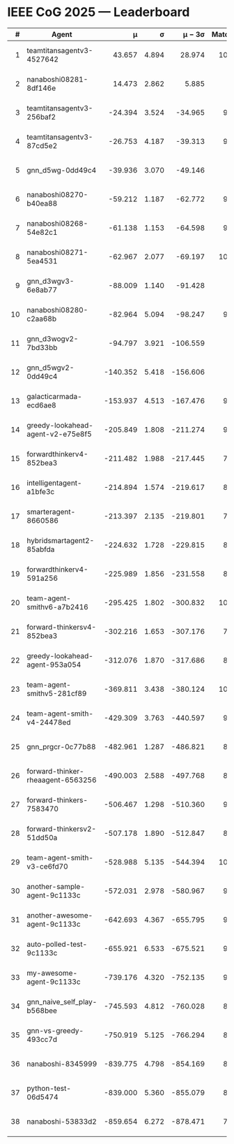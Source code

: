 # IEEE CoG 2025 — Leaderboard

| # | Agent | μ | σ | μ − 3σ | Matches | Updated |
|---:|---|---:|---:|---:|---:|---|
| 1 | teamtitansagentv3-4527642 | 43.657 | 4.894 | 28.974 | 10116 | 2025-08-31 06:37 |
| 2 | nanaboshi08281-8df146e | 14.473 | 2.862 | 5.885 | 376 | 2025-08-31 06:37 |
| 3 | teamtitansagentv3-256baf2 | -24.394 | 3.524 | -34.965 | 9934 | 2025-08-31 06:37 |
| 4 | teamtitansagentv3-87cd5e2 | -26.753 | 4.187 | -39.313 | 9018 | 2025-08-31 06:37 |
| 5 | gnn_d5wg-0dd49c4 | -39.936 | 3.070 | -49.146 | 200 | 2025-08-31 06:37 |
| 6 | nanaboshi08270-b40ea88 | -59.212 | 1.187 | -62.772 | 9840 | 2025-08-31 06:37 |
| 7 | nanaboshi08268-54e82c1 | -61.138 | 1.153 | -64.598 | 9420 | 2025-08-31 06:37 |
| 8 | nanaboshi08271-5ea4531 | -62.967 | 2.077 | -69.197 | 10038 | 2025-08-31 06:37 |
| 9 | gnn_d3wgv3-6e8ab77 | -88.009 | 1.140 | -91.428 | 258 | 2025-08-31 06:37 |
| 10 | nanaboshi08280-c2aa68b | -82.964 | 5.094 | -98.247 | 9278 | 2025-08-31 06:37 |
| 11 | gnn_d3wogv2-7bd33bb | -94.797 | 3.921 | -106.559 | 414 | 2025-08-31 06:37 |
| 12 | gnn_d5wgv2-0dd49c4 | -140.352 | 5.418 | -156.606 | 306 | 2025-08-31 06:37 |
| 13 | galacticarmada-ecd6ae8 | -153.937 | 4.513 | -167.476 | 9200 | 2025-08-31 06:37 |
| 14 | greedy-lookahead-agent-v2-e75e8f5 | -205.849 | 1.808 | -211.274 | 9920 | 2025-08-31 06:37 |
| 15 | forwardthinkerv4-852bea3 | -211.482 | 1.988 | -217.445 | 7901 | 2025-08-31 06:37 |
| 16 | intelligentagent-a1bfe3c | -214.894 | 1.574 | -219.617 | 8141 | 2025-08-31 06:37 |
| 17 | smarteragent-8660586 | -213.397 | 2.135 | -219.801 | 7941 | 2025-08-31 06:37 |
| 18 | hybridsmartagent2-85abfda | -224.632 | 1.728 | -229.815 | 8453 | 2025-08-31 06:37 |
| 19 | forwardthinkerv4-591a256 | -225.989 | 1.856 | -231.558 | 8164 | 2025-08-31 06:37 |
| 20 | team-agent-smithv6-a7b2416 | -295.425 | 1.802 | -300.832 | 10140 | 2025-08-31 06:37 |
| 21 | forward-thinkersv4-852bea3 | -302.216 | 1.653 | -307.176 | 7840 | 2025-08-31 06:37 |
| 22 | greedy-lookahead-agent-953a054 | -312.076 | 1.870 | -317.686 | 8888 | 2025-08-31 06:37 |
| 23 | team-agent-smithv5-281cf89 | -369.811 | 3.438 | -380.124 | 10440 | 2025-08-31 06:37 |
| 24 | team-agent-smith-v4-24478ed | -429.309 | 3.763 | -440.597 | 9118 | 2025-08-31 06:37 |
| 25 | gnn_prgcr-0c77b88 | -482.961 | 1.287 | -486.821 | 8870 | 2025-08-31 06:37 |
| 26 | forward-thinker-rheaagent-6563256 | -490.003 | 2.588 | -497.768 | 8424 | 2025-08-31 06:37 |
| 27 | forward-thinkers-7583470 | -506.467 | 1.298 | -510.360 | 9260 | 2025-08-31 06:37 |
| 28 | forward-thinkersv2-51dd50a | -507.178 | 1.890 | -512.847 | 8816 | 2025-08-31 06:37 |
| 29 | team-agent-smith-v3-ce6fd70 | -528.988 | 5.135 | -544.394 | 10898 | 2025-08-31 06:37 |
| 30 | another-sample-agent-9c1133c | -572.031 | 2.978 | -580.967 | 9580 | 2025-08-31 06:37 |
| 31 | another-awesome-agent-9c1133c | -642.693 | 4.367 | -655.795 | 9080 | 2025-08-31 06:37 |
| 32 | auto-polled-test-9c1133c | -655.921 | 6.533 | -675.521 | 9660 | 2025-08-31 06:37 |
| 33 | my-awesome-agent-9c1133c | -739.176 | 4.320 | -752.135 | 9620 | 2025-08-31 06:37 |
| 34 | gnn_naive_self_play-b568bee | -745.593 | 4.812 | -760.028 | 8240 | 2025-08-31 06:37 |
| 35 | gnn-vs-greedy-493cc7d | -750.919 | 5.125 | -766.294 | 8540 | 2025-08-31 06:37 |
| 36 | nanaboshi-8345999 | -839.775 | 4.798 | -854.169 | 8150 | 2025-08-31 06:37 |
| 37 | python-test-06d5474 | -839.000 | 5.360 | -855.079 | 8240 | 2025-08-31 06:37 |
| 38 | nanaboshi-53833d2 | -859.654 | 6.272 | -878.471 | 7600 | 2025-08-31 06:37 |
